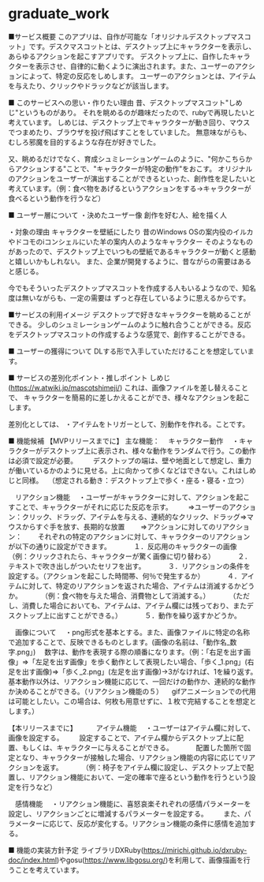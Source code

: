 # graduate_work
■サービス概要
このアプリは、自作が可能な「オリジナルデスクトップマスコット」です。デスクマスコットとは、デスクトップ上にキャラクターを表示し、あらゆるアクションを起こすアプリです。
デスクトップ上に、自作したキャラクターを表示させ、自律的に動くように演出されます。また、ユーザーのアクションによって、特定の反応をしめします。
ユーザーのアクションとは、アイテムを与えたり、クリックやドラックなどが該当します。

■ このサービスへの思い・作りたい理由
昔、デスクトップマスコット"しめじ"というものがあり。
それを眺めるのが趣味だったので、rubyで再現したいと考えています。
しめじは、デスクトップ上でキャラクターが動き回り、マウスでつまめたり、ブラウザを投げ飛ばすことをしていました。
無意味ながらも、むしろ邪魔を目的するような存在が好きでした。

又、眺めるだけでなく、育成シュミレーションゲームのように、"何かこちらからアクションする"ことで、"キャラクターが特定の動作"をおこす。
オリジナルのアクションをユーザーが演出することができるといった、創作性を足したいと考えています。（例：食べ物をあげるというアクションをする→キャラクターが食べるという動作を行うなど）

■ ユーザー層について
・決めたユーザー像
創作を好む人、絵を描く人

・対象の理由
キャラクターを壁紙にしたり
昔のWindows OSの案内役のイルカやドコモのiコンシェルにいた羊の案内人のようなキャラクター
そのようなものがあったので、デスクトップ上でいつもの壁紙であるキャラクターが動くと感動と嬉しいかもしれない。
また、企業が開発するように、昔ながらの需要はあると感じる。

今でもそういったデスクトップマスコットを作成する人もいるようなので、知名度は無いながらも、一定の需要は
ずっと存在しているように思えるからです。

■サービスの利用イメージ
デスクトップで好きなキャラクターを眺めることができる。
少しのシュミレーションゲームのように触れ合うことができる。反応をデスクトップマスコットの作成するような感覚で、創作することができる。

■ ユーザーの獲得について
DLする形で入手していただけることを想定しています。

■ サービスの差別化ポイント・推しポイント
しめじ(https://w.atwiki.jp/mascotshimeji/)
これは、画像ファイルを差し替えることで、
キャラクターを簡易的に差しかえることができ、様々なアクションを起こします。

差別化としては、
・アイテムをトリガーとして、別動作を作れる。ことです。

■ 機能候補
【MVPリリースまでに】
主な機能：
　キャラクター動作
　・キャラクターがデスクトップ上に表示され、様々な動作をランダムで行う。この動作は必須で設定が必要。
　　デスクトップの端は、壁や地面として想定し、重力が働いているかのように見せる。上に向かって歩くなどはできない。これはしめじと同様。
　（想定される動き：デスクトップ上で歩く・座る・寝る・立つ）

　リアクション機能
　・ユーザーがキャラクターに対して、アクションを起こすことで、キャラクターがそれに応じた反応を示す。
　　⇒ユーザーのアクション：クリック、ドラッグ、アイテムを与える、連続的なクリック、ドラッグ⇒マウスからすぐ手を放す、長期的な放置
　　⇒アクションに対してのリアクション：
　　それぞれの特定のアクションに対して、キャラクターのリアクションが以下の通りに設定ができます。
　　　１．反応用のキャラクターの画像（例：クリックされたら、キャラクターが驚く画像に切り替わる）
　　　２．テキストで吹き出しがついたセリフを出す。
　　　３．リアクションの条件を設定する。（アクションを起こした時間帯、何％で発生するか）
　　　４．アイテムに対して、特定のリアクションを返された場合、アイテムは消滅するかどうか。
　　　（例：食べ物を与えた場合、消費物として消滅する。）
　　　（ただし、消費した場合においても、アイテムは、アイテム欄には残っており、またデスクトップ上に出すことができる。）
　　　５．動作を繰り返すかどうか。

　画像について
　・png形式を基本とする。また、画像ファイルに特定の名称で追加することで、反映できるものとします。(画像の名前は、「動作名_数字.png」)
　数字は、動作を表現する際の順番になります。（例：「右足を出す画像」⇒「左足を出す画像」を歩く動作として表現したい場合、「歩く_1.png」(右足を出す画像)⇒「歩く_2.png」(左足を出す画像)→3がなければ、1を繰り返す。　基本動作以外は、リアクション機能に応じて、一回だけの動作か、連続的な動作か決めることができる。（リアクション機能の５）
　gifアニメーションでの代用は可能としたい。この場合は、何枚も用意せずに、１枚で完結することを想定とします。）

【本リリースまでに】　　
　アイテム機能
　・ユーザーはアイテム欄に対して、画像を設定する。
　　設定することで、アイテム欄からデスクトップ上に配置、もしくは、キャラクターに与えることができる。
　　　配置した箇所で固定となり、キャラクターが接触した場合、リアクション機能の内容に応じてリアクションを返す。
　　　（例：椅子をアイテム欄に設定し、デスクトップ上で配置し、リアクション機能において、一定の確率で座るという動作を行うという設定を行うなど）

　感情機能
　・リアクション機能に、喜怒哀楽それぞれの感情パラメーターを設定し、リアクションごとに増減するパラメーターを設定する。
　　また、パラメーターに応じて、反応が変化する。リアクション機能の条件に感情を追加する。

■ 機能の実装方針予定
ライブラリDXRuby(https://mirichi.github.io/dxruby-doc/index.html)やgosu(https://www.libgosu.org/)を利用して、画像描画を行うことを考えています。
